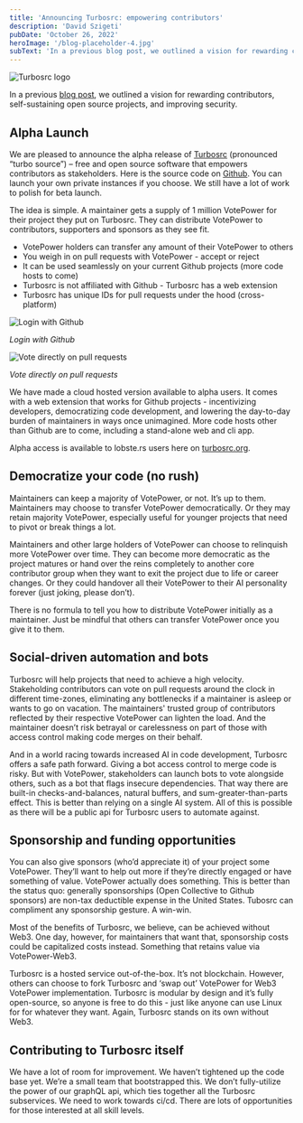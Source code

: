 ```yaml
---
title: 'Announcing Turbosrc: empowering contributors'
description: 'David Szigeti'
pubDate: 'October 26, 2022'
heroImage: '/blog-placeholder-4.jpg'
subText: 'In a previous blog post, we outlined a vision for rewarding contributors, self-sustaining open source projects, and improving security.'
---
```

![Turbosrc logo](/logoviolet.png)

In a previous [blog post](/blog/exploitation-of-contributors/), we outlined a vision for rewarding contributors, self-sustaining open source projects, and improving security.

## Alpha Launch
We are pleased to announce the alpha release of [Turbosrc](https://www.turbosrc.org) (pronounced “turbo source”) – free and open source software that empowers contributors as stakeholders. Here is the source code on [Github](https://github.com/turbo-src). You can launch your own private instances if you choose. We still have a lot of work to polish for beta launch.

The idea is simple. A maintainer gets a supply of 1 million VotePower for their project they put on Turbosrc. They can distribute VotePower to contributors, supporters and sponsors as they see fit.

- VotePower holders can transfer any amount of their VotePower to others
- You weigh in on pull requests with VotePower - accept or reject
- It can be used seamlessly on your current Github projects (more code hosts to come)
- Turbosrc is not affiliated with Github - Turbosrc has a web extension
- Turbosrc has unique IDs for pull requests under the hood (cross-platform)


![Login with Github](/loginwithgithub.png)

*Login with Github*

![Vote directly on pull requests](/votebuttons.png)

*Vote directly on pull requests*

We have made a cloud hosted version available to alpha users. It comes with a web extension that works for Github projects - incentivizing developers, democratizing code development, and lowering the day-to-day burden of maintainers in ways once unimagined. More code hosts other than Github are to come, including a stand-alone web and cli app.

Alpha access is available to lobste.rs users here on [turbosrc.org](https://turbosrc.org/#alpha).

## Democratize your code (no rush)
Maintainers can keep a majority of VotePower, or not. It’s up to them. Maintainers may choose to transfer VotePower democratically. Or they may retain majority VotePower, especially useful for younger projects that need to pivot or break things a lot.

Maintainers and other large holders of VotePower can choose to relinquish more VotePower over time. They can become more democratic as the project matures or hand over the reins completely to another core contributor group when they want to exit the project due to life or career changes. Or they could handover all their VotePower to their AI personality forever (just joking, please don’t).

There is no formula to tell you how to distribute VotePower initially as a maintainer. Just be mindful that others can transfer VotePower once you give it to them.

## Social-driven automation and bots
Turbosrc will help projects that need to achieve a high velocity. Stakeholding contributors can vote on pull requests around the clock in different time-zones, eliminating any bottlenecks if a maintainer is asleep or wants to go on vacation. The maintainers' trusted group of contributors reflected by their respective VotePower can lighten the load. And the maintainer doesn’t risk betrayal or carelessness on part of those with access control making code merges on their behalf.

And in a world racing towards increased AI in code development, Turbosrc offers a safe path forward. Giving a bot access control to merge code is risky. But with VotePower, stakeholders can launch bots to vote alongside others, such as a bot that flags insecure dependencies. That way there are built-in checks-and-balances, natural buffers, and sum-greater-than-parts effect. This is better than relying on a single AI system. All of this is possible as there will be a public api for Turbosrc users to automate against.

## Sponsorship and funding opportunities
You can also give sponsors (who’d appreciate it) of your project some VotePower. They’ll want to help out more if they’re directly engaged or have something of value. VotePower actually does something. This is better than the status quo: generally sponsorships (Open Collective to Github sponsors) are non-tax deductible expense in the United States. Tubosrc can compliment any sponsorship gesture. A win-win.

Most of the benefits of Turbosrc, we believe, can be achieved without Web3. One day, however, for maintainers that want that, sponsorship costs could be capitalized costs instead. Something that retains value via VotePower-Web3.

Turbosrc is a hosted service out-of-the-box. It’s not blockchain. However, others can choose to fork Turbosrc and ‘swap out’ VotePower for Web3 VotePower implementation. Turbosrc is modular by design and it’s fully open-source, so anyone is free to do this - just like anyone can use Linux for for whatever they want. Again, Turbosrc stands on its own without Web3.

## Contributing to Turbosrc itself
We have a lot of room for improvement. We haven’t tightened up the code base yet. We’re a small team that bootstrapped this. We don’t fully-utilize the power of our graphQL api, which ties together all the Turbosrc subservices. We need to work towards ci/cd. There are lots of opportunities for those interested at all skill levels.


